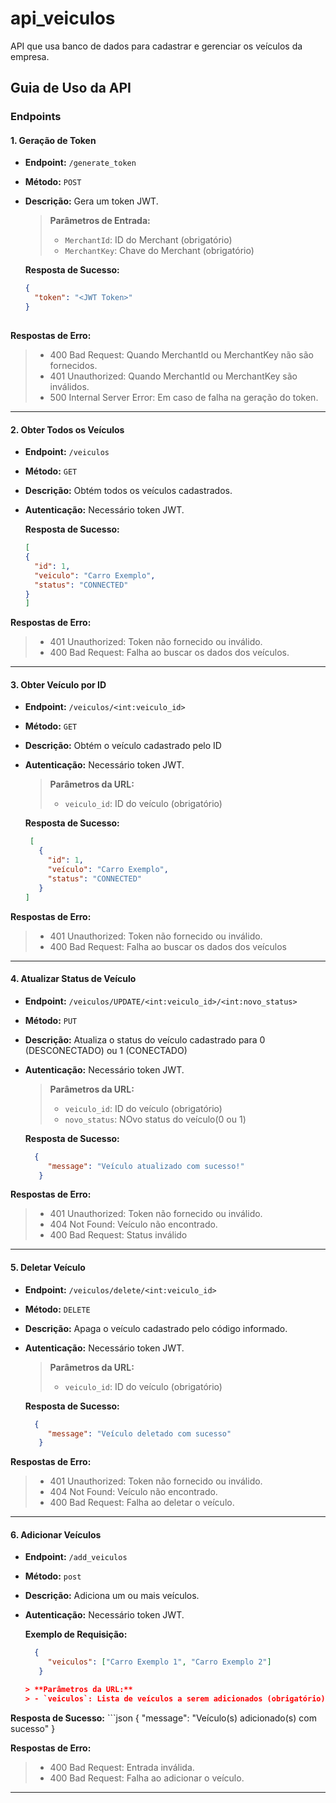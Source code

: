 # api_veiculos
API que usa banco de dados para cadastrar e gerenciar os veículos da empresa.

## Guia de Uso da API

### Endpoints

#### 1. Geração de Token
- **Endpoint:** `/generate_token`
- **Método:** `POST`
- **Descrição:** Gera um token JWT.

  > **Parâmetros de Entrada:**
  > - `MerchantId`: ID do Merchant (obrigatório)
  > - `MerchantKey`: Chave do Merchant (obrigatório)

  **Resposta de Sucesso:**
  ```json
  {
    "token": "<JWT Token>"
  }
 
 **Respostas de Erro:**
> - 400 Bad Request: Quando MerchantId ou MerchantKey não são fornecidos.
> - 401 Unauthorized: Quando MerchantId ou MerchantKey são inválidos.
> - 500 Internal Server Error: Em caso de falha na geração do token.

---
#### 2. Obter Todos os Veículos
- **Endpoint:** `/veiculos`
- **Método:** `GET`
- **Descrição:** Obtém todos os veículos cadastrados.
- **Autenticação:** Necessário token JWT.

  **Resposta de Sucesso:**
     ```json
     [
     {
       "id": 1,
       "veiculo": "Carro Exemplo",
       "status": "CONNECTED"
     }
   ]
**Respostas de Erro:**
 > - 401 Unauthorized: Token não fornecido ou inválido.
 > - 400 Bad Request: Falha ao buscar os dados dos veículos.

---
#### 3. Obter Veículo por ID
- **Endpoint:** `/veiculos/<int:veiculo_id>`
- **Método:** `GET`
- **Descrição:** Obtém o veículo cadastrado pelo ID
- **Autenticação:** Necessário token JWT.

   > **Parâmetros da URL:**
   > - `veiculo_id`: ID do veículo (obrigatório)

  **Resposta de Sucesso:**
   ```json
    [
      {
        "id": 1,
        "veículo": "Carro Exemplo",
        "status": "CONNECTED"
      }
  ]
**Respostas de Erro:**
 > - 401 Unauthorized: Token não fornecido ou inválido.
 > - 400 Bad Request: Falha ao buscar os dados dos veículos
----
#### 4. Atualizar Status de Veículo
- **Endpoint:** `/veiculos/UPDATE/<int:veiculo_id>/<int:novo_status>`
- **Método:** `PUT`
- **Descrição:** Atualiza o status do veículo cadastrado para 0 (DESCONECTADO) ou 1 (CONECTADO)
- **Autenticação:** Necessário token JWT.

   > **Parâmetros da URL:**
   > - `veiculo_id`: ID do veículo (obrigatório)
   > - `novo_status`: NOvo status do veículo(0 ou 1)

  **Resposta de Sucesso:**
   ```json
     {
        "message": "Veículo atualizado com sucesso!"
      }
**Respostas de Erro:**
 > - 401 Unauthorized: Token não fornecido ou inválido.
 > - 404 Not Found: Veículo não encontrado.
 > - 400 Bad Request: Status inválido

---
#### 5. Deletar Veículo
- **Endpoint:** `/veiculos/delete/<int:veiculo_id>`
- **Método:** `DELETE`
- **Descrição:** Apaga o veículo cadastrado pelo código informado.
- **Autenticação:** Necessário token JWT.

   > **Parâmetros da URL:**
   > - `veiculo_id`: ID do veículo (obrigatório)
   
  **Resposta de Sucesso:**
   ```json
     {
        "message": "Veículo deletado com sucesso"
      }
**Respostas de Erro:**
 > - 401 Unauthorized: Token não fornecido ou inválido.
 > - 404 Not Found: Veículo não encontrado.
 > - 400 Bad Request: Falha ao deletar o veículo.
---
#### 6. Adicionar Veículos
- **Endpoint:** `/add_veiculos`
- **Método:** `post`
- **Descrição:** Adiciona um ou mais veículos.
- **Autenticação:** Necessário token JWT.

  **Exemplo de Requisição:**
   ```json
     {
        "veiculos": ["Carro Exemplo 1", "Carro Exemplo 2"]
      }
   
   > **Parâmetros da URL:**
   > - `veiculos`: Lista de veículos a serem adicionados (obrigatório)
 
 **Resposta de Sucesso:**
    ```json
      {
        "message": "Veículo(s) adicionado(s) com sucesso"
       }
   
**Respostas de Erro:**
 > - 400 Bad Request: Entrada inválida.
 > - 400 Bad Request: Falha ao adicionar o veículo.
---
